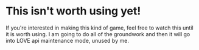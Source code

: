# This isn't worth using yet!
If you're interested in making this kind of game, feel free to watch this until it is worth using. I am going to do all of the groundwork and then it will go into LOVE api maintenance mode, unused by me.
